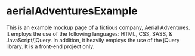 # aerialAdventuresExample
This is an example mockup page of a fictious company, Aerial Adventures. It employs the use of the following languages: HTML, CSS, SASS, & JavaScript/jQuery. In addition, it heavily employs the use of the jQuery library. It is a front-end project only.
